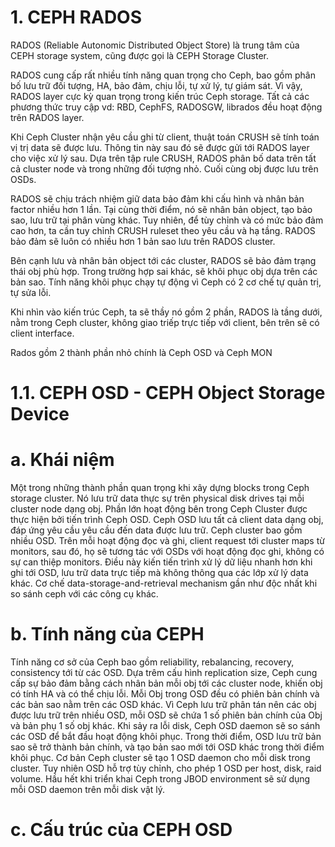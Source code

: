 # 1. CEPH RADOS
 RADOS (Reliable Autonomic Distributed Object Store) là trung tâm của CEPH storage system, cũng được gọi là CEPH Storage Cluster.
 
 RADOS cung cấp rất nhiều tính năng quan trọng cho Ceph, bao gồm phân bố lưu trữ đối tượng, HA, bảo đảm, chịu lỗi, tự xử lý, tự giám sát. Vì vậy, RADOS layer cực kỳ quan trọng trong kiến trúc Ceph storage. Tất cả các phương thức truy cập vd: RBD, CephFS, RADOSGW, librados đều hoạt động trên RADOS layer.
 
 Khi Ceph Cluster nhận yêu cầu ghi từ client, thuật toán CRUSH sẽ tính toán vị trị data sẽ được lưu. Thông tin này sau đó sẽ được gửi tới RADOS layer cho việc xử lý sau. Dựa trên tập rule CRUSH, RADOS phân bố data trên tất cả cluster node và trong những đối tượng nhỏ. Cuối cùng obj được lưu trên OSDs.
 
 RADOS sẽ chịu trách nhiệm giữ data bảo đảm khi cấu hình và nhân bản factor nhiều hơn 1 lần. Tại cùng thời điểm, nó sẽ nhân bản object, tạo bảo sao, lưu trữ tại phân vùng khác. Tuy nhiên, để tùy chỉnh và có mức bảo đảm cao hơn, ta cần tuy chỉnh CRUSH ruleset theo yêu cầu và hạ tầng. RADOS bảo đảm sẽ luôn có nhiều hơn 1 bản sao lưu trên RADOS cluster.
 
 Bên cạnh lưu và nhân bản object tới các cluster, RADOS sẽ bảo đảm trạng thái obj phù hợp. Trong trường hợp sai khác, sẽ khôi phục obj dựa trên các bản sao. Tính năng khôi phục chạy tự động vì Ceph có 2 cơ chế tự quản trị, tự sửa lỗi.
 
 Khi nhìn vào kiến trúc Ceph, ta sẽ thầy nó gồm 2 phần, RADOS là tầng dưới, nằm trong Ceph cluster, không giao triếp trực tiếp với client, bên trên sẽ có client interface.
 
 Rados gồm 2 thành phần nhỏ chính là Ceph OSD và Ceph MON
 
   # 1.1. CEPH OSD - CEPH Object Storage Device
   # a. Khái niệm 
   Một trong những thành phần quan trọng khi xây dựng blocks trong Ceph storage cluster. Nó lưu trữ data thực sự trên physical disk drives tại mỗi cluster node dạng obj. Phần lớn hoạt động bên trong Ceph Cluster được thực hiện bởi tiến trình Ceph OSD.
   Ceph OSD lưu tất cả client data dạng obj, đáp ứng yêu cầu yêu cầu đến data được lưu trữ. Ceph cluster bao gồm nhiều OSD. Trên mỗi hoạt động đọc và ghi, client request tới cluster maps từ monitors, sau đó, họ sẽ tương tác với OSDs với hoạt động đọc ghi, không có sự can thiệp monitors. Điều này kiến tiến trình xử lý dữ liệu nhanh hơn khi ghi tới OSD, lưu trữ data trực tiếp mà không thông qua các lớp xử lý data khác. Cơ chế data-storage-and-retrieval mechanism gần như độc nhất khi so sánh ceph với các công cụ khác.
   # b. Tính năng của CEPH
   Tính năng cơ sở của Ceph bao gồm reliability, rebalancing, recovery, consistency tới từ các OSD. Dựa trêm cấu hình replication size, Ceph cung cấp sự bảo đảm bằng cách nhân bản mỗi obj tới các cluster node, khiến obj có tính HA và có thể chịu lỗi. Mỗi Obj trong OSD đều có phiên bản chính và các bản sao nằm trên các OSD khác. Vì Ceph lưu trữ phân tán nên các obj được lưu trữ trên nhiều OSD, mỗi OSD sẽ chứa 1 số phiên bản chính của Obj và bản phụ 1 số obj khác.
   Khi sảy ra lỗi disk, Ceph OSD daemon sẽ so sánh các OSD để bắt đầu hoạt động khôi phục. Trong thời điểm, OSD lưu trữ bản sao sẽ trở thành bản chính, và tạo bản sao mới tới OSD khác trong thời điểm khôi phục. Cơ bản Ceph cluster sẽ tạo 1 OSD daemon cho mỗi disk trong cluster. Tuy nhiên OSD hỗ trợ tùy chỉnh, cho phép 1 OSD per host, disk, raid volume. Hầu hết khi triển khai Ceph trong JBOD environment sẽ sử dụng mỗi OSD daemon trên mỗi disk vật lý.
   # c. Cấu trúc của CEPH OSD

